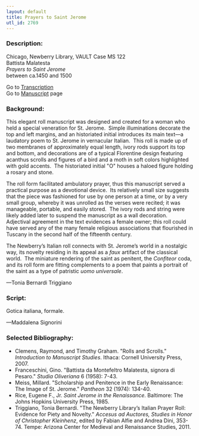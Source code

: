 ```yaml
---
layout: default
title: Prayers to Saint Jerome
utl_id: 2769
---
```


###  Description:

Chicago, Newberry Library, VAULT Case MS 122 <br>
Battista Malatesta <br>
_Prayers to Saint Jerome_ <br>
between ca.1450 and 1500

Go to [Transcription](https://centerfordigitalhumanities.github.io/Newberry-Italian-paleography/transcriptions/003)<br />
			Go to [Manuscript](https://centerfordigitalhumanities.github.io/Newberry-Italian-paleography/www/record.html?id=003) page

###  Background:

This elegant roll manuscript was designed and created for a woman who held a special veneration for St. Jerome.  Simple illuminations decorate the top and left margins, and an historiated initial introduces its main text—a laudatory poem to St. Jerome in vernacular Italian.  This roll is made up of two membranes of approximately equal length, ivory rods support its top and bottom, and decorations are of a typical Florentine design featuring acanthus scrolls and figures of a bird and a moth in soft colors highlighted with gold accents.  The historiated initial "O" houses a haloed figure holding a rosary and stone.

The roll form facilitated ambulatory prayer, thus this manuscript served a practical purpose as a devotional device.  Its relatively small size suggests that the piece was fashioned for use by one person at a time, or by a very small group, whereby it was unrolled as the verses were recited; it was manageable, portable, and easily stored.  The ivory rods and string were likely added later to suspend the manuscript as a wall decoration.  Adjectival agreement in the text evidences a female owner; this roll could have served any of the many female religious associations that flourished in Tuscany in the second half of the fifteenth century.

The Newberry’s Italian roll connects with St. Jerome’s world in a nostalgic way, its novelty residing in its appeal as a _faux_ artifact of the classical world.  The miniature rendering of the saint as penitent, the _Confiteor_ coda, and its roll form are fitting complements to a poem that paints a portrait of the saint as a type of patristic _uomo universale_.

—Tonia Bernardi Triggiano

###  Script:

Gotica italiana, formale.

—Maddalena Signorini

###  Selected Bibliography:
-  Clemens, Raymond, and Timothy Graham. "Rolls and Scrolls." _Introduction to Manuscript Studies_. Ithaca: Cornell University Press, 2007.
- Franceschini, Gino. "Battista da Montefeltro Malatesta, signora di Pesaro." _Studia Oliveriana_ 6 (1958): 7-43.
- Meiss, Millard. "Scholarship and Penitence in the Early Renaissance: The Image of St. Jerome." _Pantheon_ 32 (1974): 134-40.
- Rice, Eugene F., Jr. _Saint Jerome in the Renaissance._ Baltimore: The Johns Hopkins University Press, 1985.
- Triggiano, Tonia Bernardi. "The Newberry Library’s Italian Prayer Roll: Evidence for Piety and Novelty." _Accesus ad Auctores, Studies in Honor of Christopher Kleinhenz_, edited by Fabian Alfie and Andrea Dini, 353-74. Tempe: Arizona Center for Medieval and Renaissance Studies, 2011.
